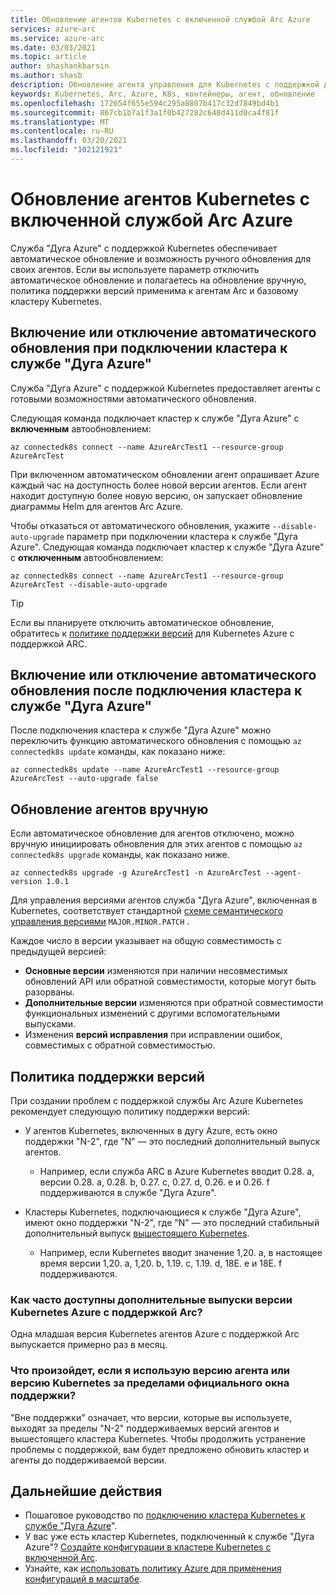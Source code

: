 ```yaml
---
title: Обновление агентов Kubernetes с включенной службой Arc Azure
services: azure-arc
ms.service: azure-arc
ms.date: 03/03/2021
ms.topic: article
author: shashankbarsin
ms.author: shasb
description: Обновление агента управления для Kubernetes с поддержкой дуги Azure
keywords: Kubernetes, Arc, Azure, K8s, контейнеры, агент, обновление
ms.openlocfilehash: 172654f655e594c295a8807b417c32d7849bd4b1
ms.sourcegitcommit: 867cb1b7a1f3a1f0b427282c648d411d0ca4f81f
ms.translationtype: MT
ms.contentlocale: ru-RU
ms.lasthandoff: 03/20/2021
ms.locfileid: "102121921"
---
```

# <a name="upgrading-azure-arc-enabled-kubernetes-agents"></a>Обновление агентов Kubernetes с включенной службой Arc Azure

Служба "Дуга Azure" с поддержкой Kubernetes обеспечивает автоматическое обновление и возможность ручного обновления для своих агентов. Если вы используете параметр отключить автоматическое обновление и полагаетесь на обновление вручную, политика поддержки версий применима к агентам Arc и базовому кластеру Kubernetes.

## <a name="toggle-auto-upgrade-on-or-off-when-connecting-cluster-to-azure-arc"></a>Включение или отключение автоматического обновления при подключении кластера к службе "Дуга Azure"

Служба "Дуга Azure" с поддержкой Kubernetes предоставляет агенты с готовыми возможностями автоматического обновления.

Следующая команда подключает кластер к службе "Дуга Azure" с **включенным** автообновлением:

```console
az connectedk8s connect --name AzureArcTest1 --resource-group AzureArcTest
```

При включенном автоматическом обновлении агент опрашивает Azure каждый час на доступность более новой версии агентов. Если агент находит доступную более новую версию, он запускает обновление диаграммы Helm для агентов Arc Azure.

Чтобы отказаться от автоматического обновления, укажите `--disable-auto-upgrade` параметр при подключении кластера к службе "Дуга Azure". Следующая команда подключает кластер к службе "Дуга Azure" с **отключенным** автообновлением:

```console
az connectedk8s connect --name AzureArcTest1 --resource-group AzureArcTest --disable-auto-upgrade
```

> [!TIP]
> Если вы планируете отключить автоматическое обновление, обратитесь к [политике поддержки версий](#version-support-policy) для Kubernetes Azure с поддержкой ARC.

## <a name="toggle-auto-upgrade-onoff-after-connecting-cluster-to-azure-arc"></a>Включение или отключение автоматического обновления после подключения кластера к службе "Дуга Azure"

После подключения кластера к службе "Дуга Azure" можно переключить функцию автоматического обновления с помощью `az connectedk8s update` команды, как показано ниже:

```console
az connectedk8s update --name AzureArcTest1 --resource-group AzureArcTest --auto-upgrade false
```

## <a name="manually-upgrade-agents"></a>Обновление агентов вручную

Если автоматическое обновление для агентов отключено, можно вручную инициировать обновления для этих агентов с помощью `az connectedk8s upgrade` команды, как показано ниже.

```console
az connectedk8s upgrade -g AzureArcTest1 -n AzureArcTest --agent-version 1.0.1
```

Для управления версиями агентов служба "Дуга Azure", включенная в Kubernetes, соответствует стандартной [схеме семантического управления версиями](https://semver.org/) `MAJOR.MINOR.PATCH` . 

Каждое число в версии указывает на общую совместимость с предыдущей версией:

* **Основные версии** изменяются при наличии несовместимых обновлений API или обратной совместимости, которые могут быть разорваны.
* **Дополнительные версии** изменяются при обратной совместимости функциональных изменений с другими вспомогательными выпусками.
* Изменения **версий исправления** при исправлении ошибок, совместимых с обратной совместимостью.

## <a name="version-support-policy"></a>Политика поддержки версий

При создании проблем с поддержкой службы Arc Azure Kubernetes рекомендует следующую политику поддержки версий:

* У агентов Kubernetes, включенных в дугу Azure, есть окно поддержки "N-2", где "N" — это последний дополнительный выпуск агентов. 
  * Например, если служба ARC в Azure Kubernetes вводит 0.28. a, версии 0.28. a, 0.28. b, 0.27. c, 0.27. d, 0.26. e и 0.26. f поддерживаются в службе "Дуга Azure".

* Кластеры Kubernetes, подключающиеся к службе "Дуга Azure", имеют окно поддержки "N-2", где "N" — это последний стабильный дополнительный выпуск [вышестоящего Kubernetes](https://github.com/kubernetes/kubernetes/releases). 
  * Например, если Kubernetes вводит значение 1,20. a, в настоящее время версии 1,20. a, 1,20. b, 1.19. c, 1.19. d, 18E. e и 18E. f поддерживаются.

### <a name="how-often-are-minor-version-releases-of-azure-arc-enabled-kubernetes-available"></a>Как часто доступны дополнительные выпуски версии Kubernetes Azure с поддержкой Arc?

Одна младшая версия Kubernetes агентов Azure с поддержкой Arc выпускается примерно раз в месяц.

### <a name="what-happens-if-im-using-an-agent-version-or-a-kubernetes-version-outside-the-official-support-window"></a>Что произойдет, если я использую версию агента или версию Kubernetes за пределами официального окна поддержки?

"Вне поддержки" означает, что версии, которые вы используете, выходят за пределы "N-2" поддерживаемых версий агентов и вышестоящего кластера Kubernetes. Чтобы продолжить устранение проблемы с поддержкой, вам будет предложено обновить кластер и агенты до поддерживаемой версии.

## <a name="next-steps"></a>Дальнейшие действия

* Пошаговое руководство по [подключению кластера Kubernetes к службе "Дуга Azure](./connect-cluster.md)".
* У вас уже есть кластер Kubernetes, подключенный к службе "Дуга Azure"? [Создайте конфигурации в кластере Kubernetes с включенной Arc](./use-gitops-connected-cluster.md).
* Узнайте, как [использовать политику Azure для применения конфигураций в масштабе](./use-azure-policy.md).